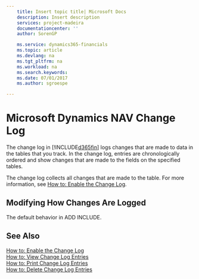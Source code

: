 ```yaml
---
    title: Insert topic title| Microsoft Docs
    description: Insert description
    services: project-madeira
    documentationcenter: ''
    author: SorenGP

    ms.service: dynamics365-financials
    ms.topic: article
    ms.devlang: na
    ms.tgt_pltfrm: na
    ms.workload: na
    ms.search.keywords:
    ms.date: 07/01/2017
    ms.author: sgroespe

---
```

# Microsoft Dynamics NAV Change Log
The change log in [!INCLUDE[d365fin](includes/d365fin_md.md)] logs changes that are made to data in the tables that you track. In the change log, entries are chronologically ordered and show changes that are made to the fields on the specified tables.  
  
 The change log collects all changes that are made to the table. For more information, see [How to: Enable the Change Log](../how-to-enable-the-change-log.md).  
  
## Modifying How Changes Are Logged  
 The default behavior in ADD INCLUDE<!--[!INCLUDE[navnow](../../includes/nav2009_md.md)]-->.  
  
## See Also  
 [How to: Enable the Change Log](../how-to-enable-the-change-log.md)   
 [How to: View Change Log Entries](../how-to-view-change-log-entries.md)   
 [How to: Print Change Log Entries](../how-to-print-change-log-entries.md)   
 [How to: Delete Change Log Entries](../how-to-delete-change-log-entries.md)